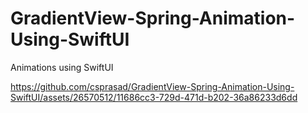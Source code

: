 # GradientView-Spring-Animation-Using-SwiftUI
Animations using SwiftUI

https://github.com/csprasad/GradientView-Spring-Animation-Using-SwiftUI/assets/26570512/11686cc3-729d-471d-b202-36a86233d6dd

